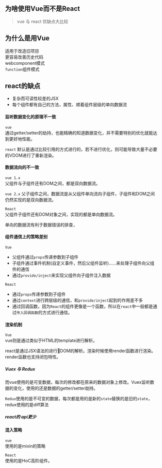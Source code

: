 ## 为啥使用Vue而不是React
> vue 与 react 优缺点大比较

## 为什么是用Vue
适用于改造旧项目     
更容易改善历史代码     
webcomponent模式     
`function`组件模式     

## react的缺点
* 复杂而可读性较差的JSX
* 每个组件都有自己的方法，属性、顺着组件层级的单向数据流


#### 监听数据变化的原理不一致
`vue`  
通过getter/setter的劫持，也能精确的知道数据变化，并不需要特别的优化就能达到更好地性能。     


`react` 
默认是通过比较引用的方式进行的，若不进行优化，则可能导致大量不必要的VDOM进行了重新渲染。     


#### 数据流向的不一致  
`vue 1.x`  
父组件与子组件还有DOM之间，都是双向数据流。    

`vue 2.x` 
父子组件之间，数据流是从父组件单向流向子组件，子组件和DOM之间仍然实现的是双向数据流。       


`React`   
父组件子组件还有DOM对象之间，实现的都是单向数据流。        

单向的数据流有利于数据错误的排查，

#### 组件通信上的策略差别     
`Vue`      
* 父组件通过`props`传递参数到子组件  
* 子组件通过事件机制(自定义事件，然后父组件监听)......来处理子组件向父组件的通信     
* 通过`provide/inject`来实现父组件向子组件注入数据     

`React`     
* 通过`props`传递参数到子组件   
* 通过`context`进行跨层级的通信，和`provide/inject`起到的作用差不多     
* 通过回调函数，因为`React`的组件更像是一个函数，所以在`react`中一般都是通过`传入回调函数`的方式进行通信。      

#### 渲染机制  
`Vue`      
vue则是通过类似于HTML的template进行解析。


react是通过JSX语法的进行DOM的解析。渲染时候使用render函数进行渲染。    render函数也支持闭包特性。     

##### Vuex 与 Redux
而vue使用的是可变数据，每次的修改都在原来的数据对象上修改。Vuex监听数据的变化，使用的还是数据的getter/setter劫持。

`Redux`使用的是不可变的数据，每次都是用的是新的`state`替换的是旧的`state`，redux使用的是diff算法     

##### react的 api更少





#### 混入策略  
`vue`    
使用的是mixin的策略   

`React`    
使用的是HoC高阶组件。